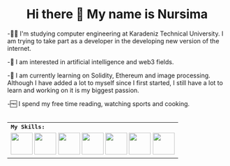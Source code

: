 <h1 align="center">
  Hi there 👋 My name is Nursima
</h1> 
-👩‍💻 I'm studying computer engineering at Karadeniz Technical University. I am trying to take part as a developer in the developing new version of the internet.

-🤖 I am interested in artificial intelligence and web3 fields. 

-🚀 I am currently learning on Solidity, Ethereum and image processing. Although I have added a lot to myself since I first started, I    still   have a lot to learn and working on it is my biggest passion. 

-🆓 I spend my free time reading, watching sports and cooking.
<br>
<br>

<div align=center>
<table>
    <tr>
        <td colspan="8">
        <strong><samp>My Skills:</samp></strong>
        </td>
    </tr>
        <tr>
        <td colspan="8">
        <img src="https://img.icons8.com/?size=512&id=13441&format=png" width=50></a>
        <img src="https://img.icons8.com/?size=512&id=40669&format=png" width=50></a>
        <img src="https://img.icons8.com/?size=512&id=shQTXiDQiQVR&format=png" width=50></a>
        <img src="https://img.icons8.com/?size=512&id=at2DODSyQznb&format=png" width=50></a>
        <img src="https://img.icons8.com/?size=512&id=IhWBOFHtv6vx&format=png" width=50></a>
        <img src="https://img.icons8.com/?size=512&id=bpip0gGiBLT1&format=png" width=50></a>
        <img src="https://img.icons8.com/?size=512&id=n3QRpDA7KZ7P&format=png" width=50></a>
        </td>
    </tr>
</table>




